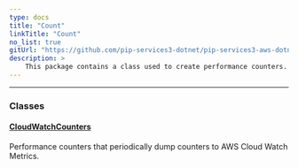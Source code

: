 ```yaml
---
type: docs
title: "Count"
linkTitle: "Count"
no_list: true
gitUrl: "https://github.com/pip-services3-dotnet/pip-services3-aws-dotnet"
description: >
    This package contains a class used to create performance counters.
---
```

---

<div class="module-body"> 

### Classes

#### [CloudWatchCounters](cloud_watch_counters)
Performance counters that periodically dump counters to AWS Cloud Watch Metrics.


</div>
